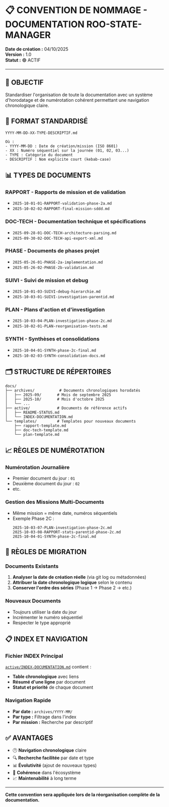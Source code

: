 # 📋 CONVENTION DE NOMMAGE - DOCUMENTATION ROO-STATE-MANAGER

**Date de création :** 04/10/2025  
**Version :** 1.0  
**Statut :** 🟢 ACTIF

---

## 🎯 OBJECTIF

Standardiser l'organisation de toute la documentation avec un système d'horodatage et de numérotation cohérent permettant une navigation chronologique claire.

## 📐 FORMAT STANDARDISÉ

```
YYYY-MM-DD-XX-TYPE-DESCRIPTIF.md

Où :
- YYYY-MM-DD : Date de création/mission (ISO 8601)
- XX : Numéro séquentiel sur la journée (01, 02, 03...)
- TYPE : Catégorie du document
- DESCRIPTIF : Nom explicite court (kebab-case)
```

## 📊 TYPES DE DOCUMENTS

### **RAPPORT** - Rapports de mission et de validation
- `2025-10-01-01-RAPPORT-validation-phase-2a.md`
- `2025-10-02-02-RAPPORT-final-mission-sddd.md`

### **DOC-TECH** - Documentation technique et spécifications
- `2025-09-28-01-DOC-TECH-architecture-parsing.md`
- `2025-09-30-02-DOC-TECH-api-export-xml.md`

### **PHASE** - Documents de phases projet
- `2025-05-26-01-PHASE-2a-implementation.md`
- `2025-05-26-02-PHASE-2b-validation.md`

### **SUIVI** - Suivi de mission et debug
- `2025-10-01-03-SUIVI-debug-hierarchie.md`
- `2025-10-03-01-SUIVI-investigation-parentid.md`

### **PLAN** - Plans d'action et d'investigation
- `2025-10-03-04-PLAN-investigation-phase-2c.md`
- `2025-10-02-01-PLAN-reorganisation-tests.md`

### **SYNTH** - Synthèses et consolidations
- `2025-10-04-01-SYNTH-phase-2c-final.md`
- `2025-10-02-03-SYNTH-consolidation-docs.md`

## 🗂️ STRUCTURE DE RÉPERTOIRES

```
docs/
├── archives/           # Documents chronologiques horodatés
│   ├── 2025-09/       # Mois de septembre 2025
│   ├── 2025-10/       # Mois d'octobre 2025
│   └── ...
├── active/            # Documents de référence actifs
│   ├── README-STATUS.md
│   └── INDEX-DOCUMENTATION.md
└── templates/         # Templates pour nouveaux documents
    ├── rapport-template.md
    ├── doc-tech-template.md
    └── plan-template.md
```

## 📈 RÈGLES DE NUMÉROTATION

### **Numérotation Journalière**
- Premier document du jour : `01`
- Deuxième document du jour : `02`
- etc.

### **Gestion des Missions Multi-Documents**
- Même mission = même date, numéros séquentiels
- Exemple Phase 2C :
  ```
  2025-10-03-07-PLAN-investigation-phase-2c.md
  2025-10-03-08-RAPPORT-stats-parentid-phase-2c.md
  2025-10-04-01-SYNTH-phase-2c-final.md
  ```

## 🔄 RÈGLES DE MIGRATION

### **Documents Existants**
1. **Analyser la date de création réelle** (via git log ou métadonnées)
2. **Attribuer la date chronologique logique** selon le contenu
3. **Conserver l'ordre des séries** (Phase 1 → Phase 2 → etc.)

### **Nouveaux Documents**
- Toujours utiliser la date du jour
- Incrémenter le numéro séquentiel
- Respecter le type approprié

## 📋 INDEX ET NAVIGATION

### **Fichier INDEX Principal**
[`active/INDEX-DOCUMENTATION.md`](active/INDEX-DOCUMENTATION.md) contient :
- **Table chronologique** avec liens
- **Résumé d'une ligne** par document
- **Statut et priorité** de chaque document

### **Navigation Rapide**
- **Par date :** `archives/YYYY-MM/`
- **Par type :** Filtrage dans l'index
- **Par mission :** Recherche par descriptif

## ✅ AVANTAGES

- 🕐 **Navigation chronologique** claire
- 🔍 **Recherche facilitée** par date et type
- 📊 **Évolutivité** (ajout de nouveaux types)
- 🎯 **Cohérence** dans l'écosystème
- 📈 **Maintenabilité** à long terme

---

**Cette convention sera appliquée lors de la réorganisation complète de la documentation.**